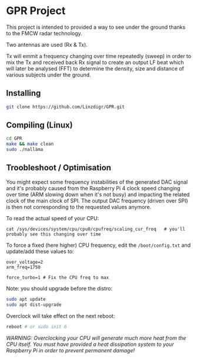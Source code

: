 # GPR Project

This project is intended to provided a way to see under the ground thanks to the FMCW radar technology.

Two antennas are used (Rx & Tx).

Tx will emmit a frequency changing over time repeatedly (sweep) in order to mix the Tx and received back Rx signal to create an output LF beat which will later be analysed (FFT) to determine the density, size and distance of various subjects under the ground.

## Installing
```sh
git clone https://github.com/Linzdigr/GPR.git
```

## Compiling (Linux)
```sh
cd GPR
make && make clean
sudo ./nallàma
```

## Troobleshoot / Optimisation

You might expect some frequency instabilities of the generated DAC signal and it's probably caused from the Raspberry Pi 4 clock speed changing over time (ARM slowing down when it's not busy) and impacting the related clock of the main clock of SPI. The output DAC frequency (driven over SPI) is then not corresponding to the requested values anymore.

To read the actual speed of your CPU:

```
cat /sys/devices/system/cpu/cpu0/cpufreq/scaling_cur_freq   # you'll probably see this changing over time
```

To force a fixed (here higher) CPU frequency, edit the `/boot/config.txt` and update/add these values to:

```
over_voltage=2
arm_freq=1750

force_turbo=1 # Fix the CPU freq to max 
```

Note: you should upgrade before the distro:

```sh
sudo apt update
sudo apt dist-upgrade
```

Overclock will take effect on the next reboot:

```sh
reboot # or sudo init 6
```

*WARNING: Overclocking your CPU will generate much more heat from the CPU itself. You must have provided a heat dissipation system to your Raspberry Pi in order to prevent permanent damage!*
